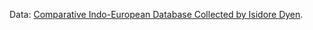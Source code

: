 Data: [Comparative Indo-European Database Collected by Isidore Dyen](http://www.wordgumbo.com/ie/cmp/).